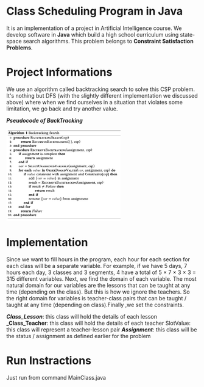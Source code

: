 # Class Scheduling Program in Java

It is an implementation of a project in Artificial Intelligence course.
We develop software in **Java**  which build a high school curriculum using state-space search algorithms.
This problem belongs to **Constraint Satisfaction Problems**.

# Project Informations

We use an algorithm called backtracking search to solve this CSP problem. It's nothing but DFS (with the slightly different
implementation we discussed above) where when we find ourselves in a situation that violates some limitation, we go back and
try another value.

**_Pseudocode of BackTracking_**

<img src="fig1.jpg" width="300" align="center"> 

# Implementation 

Since we want to fill hours in the program, each hour for each section for each class will be a separate variable. For example, if we have 5 days, 7 hours each day, 3 classes and 3 segments, 4 have a total of 5 × 7 × 3 × 3 = 315 different variables. Next, we find the domain of each variable. The most natural domain for our variables are the lessons that can be taught at any time (depending on the class). But this is how we ignore the teachers. So the right domain for variables is teacher-class pairs that can be taught / taught at any time (depending on class).Finally ,we set the constraints.

**_Class_Lesson_**: this class will hold the details of each lesson
**_Class_Teacher**: this class will hold the details of each teacher SlotValue: this class will represent a teacher-lesson pair
**_Assignment_**: this class will be the status / assignment as defined earlier for the problem

# Run Instractions

Just run from command MainClass.java 


